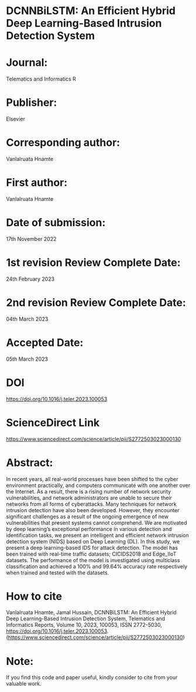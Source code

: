 # DCNNBiLSTM: An Efficient Hybrid Deep Learning-Based Intrusion Detection System

# Journal:
Telematics and Informatics R

# Publisher:
Elsevier

# Corresponding author:
Vanlalruata Hnamte

# First author:
Vanlalruata Hnamte

# Date of submission:
17th November 2022

# 1st revision Review Complete Date:
24th February 2023

# 2nd revision Review Complete Date:
04th March 2023

# Accepted Date:
05th March 2023

# DOI
https://doi.org/10.1016/j.teler.2023.100053

# ScienceDirect Link
https://www.sciencedirect.com/science/article/pii/S2772503023000130

# Abstract:
In recent years, all real-world processes have been shifted to the cyber environment practically, and computers communicate with one another over the Internet. As a result, there is a rising number of network security vulnerabilities, and network administrators are unable to secure their networks from all forms of cyberattacks. Many techniques for network intrusion detection have also been developed. However, they encounter significant challenges as a result of the ongoing emergence of new vulnerabilities that present systems cannot comprehend. We are motivated by deep learning’s exceptional performance in various detection and identification tasks, we present an intelligent and efficient network intrusion detection system (NIDS) based on Deep Learning (DL). In this study, we present a deep learning-based IDS for attack detection. The model has been trained with real-time traffic datasets; CICIDS2018 and Edge\_IIoT datasets. The performance of the model is investigated using multiclass classification and achieved a 100% and 99.64% accuracy rate respectively when trained and tested with the datasets.

# How to cite
Vanlalruata Hnamte, Jamal Hussain,
DCNNBiLSTM: An Efficient Hybrid Deep Learning-Based Intrusion Detection System,
Telematics and Informatics Reports,
Volume 10,
2023,
100053,
ISSN 2772-5030,
https://doi.org/10.1016/j.teler.2023.100053.
(https://www.sciencedirect.com/science/article/pii/S2772503023000130)

# Note:
If you find this code and paper useful, kindly consider to cite from your valuable work.
